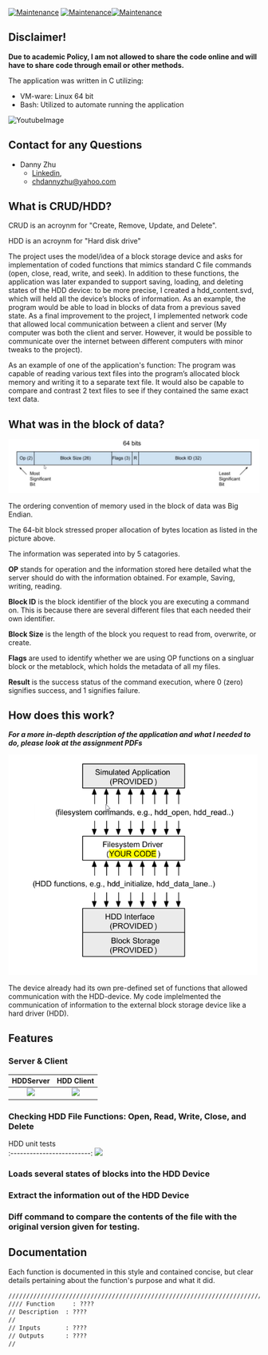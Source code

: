 [![Maintenance](https://img.shields.io/badge/Developer-Danny_Zhu-green.svg)](https://GitHub.com/Naereen/StrapDown.js/graphs/commit-activity) [![Maintenance](https://img.shields.io/badge/VM_Ware-Linux-green.svg)](https://GitHub.com/Naereen/StrapDown.js/graphs/commit-activity)[![Maintenance](https://img.shields.io/badge/Language-C-green.svg)](https://GitHub.com/Naereen/StrapDown.js/graphs/commit-activity)


## Disclaimer!

**Due to academic Policy, I am not allowed to share the code online and will have to share code through email or other methods.**

The application was written in C utilizing:

- VM-ware: Linux 64 bit
- Bash: Utilized to automate running the application

![YoutubeImage](https://github.com/HiDannyZhu/CRUD-Device-Driver/blob/master/FinalResult.png)

## Contact for any Questions
- Danny Zhu
  - [Linkedin](https://www.linkedin.com/in/danny-zhu-8b6556119/),
  - chdannyzhu@yahoo.com

## What is CRUD/HDD?

CRUD is an acroynm for "Create, Remove, Update, and Delete".

HDD is an acroynm for "Hard disk drive"

The project uses the model/idea of a block storage device and asks for implementation of coded functions that mimics standard C file commands (open, close, read, write, and seek). In addition to these functions, the application was later expanded to support saving, loading, and deleting states of the HDD device: to be more precise, I created a hdd_content.svd, which will held all the device’s blocks of information. As an example, the program would be able to load in blocks of data from a previous saved state. As a final improvement to the project, I implemented network code that allowed local communication between a client and server (My computer was both the client and server. However, it would be possible to communicate over the internet between different computers with minor tweaks to the project).

As an example of one of the application's function: The program was capable of reading various text files into the program’s allocated block memory and writing it to a separate text file. It would also be capable to compare and contrast 2 text files to see if they contained the same exact text data. 
 
## What was in the block of data?

<img src="Images/Image2.png" width="700">

The ordering convention of memory used in the block of data was Big Endian.

The 64-bit block stressed proper allocation of bytes location as listed in the picture above.

The information was seperated into by 5 catagories.

**OP** stands for operation and the information stored here detailed what the server should do with the information obtained. For example, Saving, writing, reading.

**Block ID** is the block identifier of the block you are executing a command on. This is because there are several different files that each needed their own identifier.

**Block Size** is the length of the block you request to read from, overwrite, or create.

**Flags** are used to identify whether we are using OP functions on a singluar block or the metablock, which holds the metadata of all my files.  

**Result** is the success status of the command execution, where 0 (zero) signifies success, and 1 signifies failure.


## How does this work?

**_For a more in-depth description of the application and what I needed to do, please look at the assignment PDFs_**

<img src="Images/Image1.png" width="500">

The device already had its own pre-defined set of functions that allowed communication with the HDD-device. My code implelmented the communication of information to the external block storage device like a hard driver (HDD).

## Features

### Server & Client
HDDServer           |  HDD Client                    
:-------------------------:|:-------------------------:|
![](https://github.com/HiDannyZhu/RayTracer/blob/master/Images/MySingleTriangleNoLight.png)  |  ![](https://github.com/HiDannyZhu/RayTracer/blob/master/Images/MySingleSphereLighted.png)|

### Checking HDD File Functions: Open, Read, Write, Close, and Delete
HDD unit tests                  
:-------------------------:
![](https://github.com/HiDannyZhu/RayTracer/blob/master/Images/MySingleTriangleNoLight.png) 

### Loads several states of blocks into the HDD Device

### Extract the information out of the HDD Device

### Diff command to compare the contents of the file with the original version given for testing.

## Documentation 

Each function is documented in this style and contained concise, but clear details pertaining about the function's purpose and what it did.
```
////////////////////////////////////////////////////////////////////////////////
//// Function     : ????
// Description  : ????
//
// Inputs       : ????
// Outputs      : ????
//

